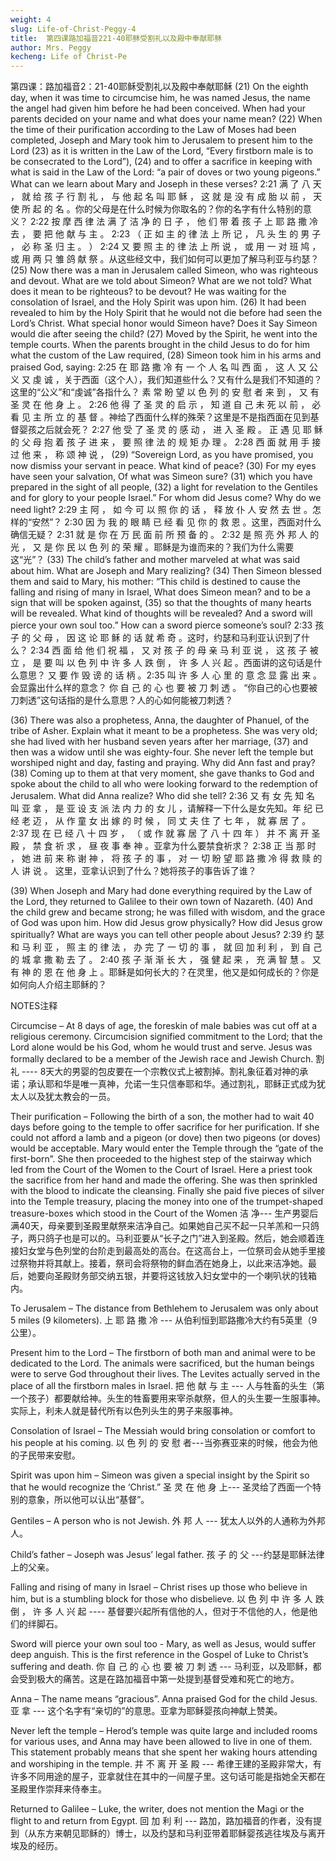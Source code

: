 ```yaml
---
weight: 4
slug: Life-of-Christ-Peggy-4
title:  第四课路加福音221-40耶稣受割礼以及殿中奉献耶稣
author: Mrs. Peggy
kecheng: Life of Christ-Pe
---
```


第四课：路加福音2：21-40耶稣受割礼以及殿中奉献耶稣
(21) On the eighth day, when it was time to circumcise him, he was named Jesus, the name the angel had given him before he had been conceived. When had your parents decided on your name and what does your name mean? (22) When the time of their purification according to the Law of Moses had been completed, Joseph and Mary took him to Jerusalem to present him to the Lord (23) as it is written in the Law of the Lord, “Every firstborn male is to be consecrated to the Lord”), (24) and to offer a sacrifice in keeping with what is said in the Law of the Lord: “a pair of doves or two young pigeons.” What can we learn about Mary and Joseph in these verses?
2:21 满 了 八 天 ， 就 给 孩 子 行 割 礼 ， 与 他 起 名 叫 耶 稣 ， 这 就 是 没 有 成 胎 以 前 ， 天 使 所 起 的 名 。你的父母是在什么时候为你取名的？你的名字有什么特别的意义？ 2:22 按 摩 西 律 法 满 了 洁 净 的 日 子 ， 他 们 带 着 孩 子 上 耶 路 撒 冷 去 ， 要 把 他 献 与 主 。 2:23 （ 正 如 主 的 律 法 上 所 记 ， 凡 头 生 的 男 子 ， 必 称 圣 归 主 。 ） 2:24 又 要 照 主 的 律 法 上 所 说 ， 或 用 一 对 班 鸠 ， 或 用 两 只 雏 鸽 献 祭 。从这些经文中，我们如何可以更加了解马利亚与约瑟？
(25) Now there was a man in Jerusalem called Simeon, who was righteous and devout. What are we told about Simeon? What are we not told? What does it mean to be righteous? to be devout? He was waiting for the consolation of Israel, and the Holy Spirit was upon him. (26) It had been revealed to him by the Holy Spirit that he would not die before had seen the Lord’s Christ. What special honor would Simeon have? Does it Say Simeon would die after seeing the child? (27) Moved by the Spirit, he went into the temple courts. When the parents brought in the child Jesus to do for him what the custom of the Law required, (28) Simeon took him in his arms and praised God, saying:
2:25 在 耶 路 撒 冷 有 一 个 人 名 叫 西 面 ， 这 人 又 公 义 又 虔 诚 ，关于西面（这个人），我们知道些什么？又有什么是我们不知道的？这里的“公义”和“虔诚”各指什么？ 素 常 盼 望 以 色 列 的 安 慰 者 来 到 ， 又 有 圣 灵 在 他 身 上 。 2:26 他 得 了 圣 灵 的 启 示 ， 知 道 自 己 未 死 以 前 ， 必 看 见 主 所 立 的 基 督 。神给了西面什么样的殊荣？这里是不是指西面在见到基督婴孩之后就会死？ 2:27 他 受 了 圣 灵 的 感 动 ， 进 入 圣 殿 。 正 遇 见 耶 稣 的 父 母 抱 着 孩 子 进 来 ， 要 照 律 法 的 规 矩 办 理 。 2:28 西 面 就 用 手 接 过 他 来 ， 称 颂 神 说 ，
(29) “Sovereign Lord, as you have promised, you now dismiss your servant
in peace. What kind of peace? (30) For my eyes have seen your salvation, Of what was Simeon sure? (31) which you have prepared in the sight of all people, (32) a light for revelation to the Gentiles and for glory to your people Israel.” For whom did Jesus come? Why do we need light?
2:29 主 阿 ， 如 今 可 以 照 你 的 话 ， 释 放 仆 人 安 然 去 世 。怎样的“安然”？ 2:30 因 为 我 的 眼 睛 已 经 看 见 你 的 救 恩 。这里，西面对什么确信无疑？ 2:31 就 是 你 在 万 民 面 前 所 预 备 的 。 2:32 是 照 亮 外 邦 人 的 光 ， 又 是 你 民 以 色 列 的 荣 耀 。耶稣是为谁而来的？我们为什么需要这“光”？
(33) The child’s father and mother marveled at what was said about him. What are Joseph and Mary realizing? (34) Then Simeon blessed them and said to Mary, his mother: “This child is destined to cause the falling and rising of many in Israel, What does Simeon mean? and to be a sign that will be spoken against, (35) so that the thoughts of many hearts will be revealed. What kind of thoughts will be revealed? And a sword will pierce your own soul too.” How can a sword pierce someone’s soul?
2:33 孩 子 的 父 母 ， 因 这 论 耶 稣 的 话 就 希 奇 。这时，约瑟和马利亚认识到了什么？ 2:34 西 面 给 他 们 祝 福 ， 又 对 孩 子 的 母 亲 马 利 亚 说 ， 这 孩 子 被 立 ， 是 要 叫 以 色 列 中 许 多 人 跌 倒 ， 许 多 人 兴 起 。西面讲的这句话是什么意思？ 又 要 作 毁 谤 的 话 柄 。2:35 叫 许 多 人 心 里 的 意 念 显 露 出 来 。会显露出什么样的意念？ 你 自 己 的 心 也 要 被 刀 刺 透 。 “你自己的心也要被刀刺透”这句话指的是什么意思？人的心如何能被刀刺透？

(36) There was also a prophetess, Anna, the daughter of Phanuel, of the tribe of Asher. Explain what it meant to be a prophetess. She was very old; she had lived with her husband seven years after her marriage, (37) and then was a widow until she was eighty-four. She never left the temple but worshiped night and day, fasting and praying. Why did Ann fast and pray? (38) Coming up to them at that very moment, she gave thanks to God and spoke about the child to all who were looking forward to the redemption of Jerusalem. What did Anna realize? Who did she tell?
2:36 又 有 女 先 知 名 叫 亚 拿 ， 是 亚 设 支 派 法 内 力 的 女 儿 ，请解释一下什么是女先知。年 纪 已 经 老 迈 ， 从 作 童 女 出 嫁 的 时 候 ， 同 丈 夫 住 了 七 年 ， 就 寡 居 了 。 2:37 现 在 已 经 八 十 四 岁 ， （ 或 作 就 寡 居 了 八 十 四 年 ） 并 不 离 开 圣 殿 ， 禁 食 祈 求 ， 昼 夜 事 奉 神 。亚拿为什么要禁食祈求？ 2:38 正 当 那 时 ， 她 进 前 来 称 谢 神 ， 将 孩 子 的 事 ， 对 一 切 盼 望 耶 路 撒 冷 得 救 赎 的 人 讲 说 。 这里，亚拿认识到了什么？她将孩子的事告诉了谁？

(39) When Joseph and Mary had done everything required by the Law of the Lord, they returned to Galilee to their own town of Nazareth. (40) And the child grew and became strong; he was filled with wisdom, and the grace of God was upon him. How did Jesus grow physically? How did Jesus grow spiritually?
What are ways you can tell other people about Jesus?
2:39 约 瑟 和 马 利 亚 ， 照 主 的 律 法 ， 办 完 了 一 切 的 事 ， 就 回 加 利 利 ， 到 自 己 的 城 拿 撒 勒 去 了 。 2:40 孩 子 渐 渐 长 大 ， 强 健 起 来 ， 充 满 智 慧 。 又 有 神 的 恩 在 他 身 上 。耶稣是如何长大的？在灵里，他又是如何成长的？你是如何向人介绍主耶稣的？

NOTES注释

Circumcise – At 8 days of age, the foreskin of male babies was cut off at a religious ceremony. Circumcision signified commitment to the Lord; that the Lord alone would be his God, whom he would trust and serve. Jesus was formally declared to be a member of the Jewish race and Jewish Church.
割 礼 ---- 8天大的男婴的包皮要在一个宗教仪式上被割掉。割礼象征着对神的承诺；承认耶和华是唯一真神，允诺一生只信奉耶和华。通过割礼，耶稣正式成为犹太人以及犹太教会的一员。

Their purification – Following the birth of a son, the mother had to wait 40 days before going to the temple to offer sacrifice for her purification. If she could not afford a lamb and a pigeon (or dove) then two pigeons (or doves) would be acceptable. Mary would enter the Temple through the “gate of the first-born”. She then proceeded to the highest step of the stairway which led from the Court of the Women to the Court of Israel. Here a priest took the sacrifice from her hand and made the offering. She was then sprinkled with the blood to indicate the cleansing. Finally she paid five pieces of silver into the Temple treasury, placing the money into one of the trumpet-shaped treasure-boxes which stood in the Court of the Women
洁 净--- 生产男婴后满40天，母亲要到圣殿里献祭来洁净自己。如果她自己买不起一只羊羔和一只鸽子，两只鸽子也是可以的。马利亚要从“长子之门”进入到圣殿。然后，她会顺着连接妇女堂与色列堂的台阶走到最高处的高台。在这高台上，一位祭司会从她手里接过祭物并将其献上。接着，祭司会将祭物的鲜血洒在她身上，以此来洁净她。最后，她要向圣殿财务部交纳五银，并要将这钱放入妇女堂中的一个喇叭状的钱箱内。

To Jerusalem – The distance from Bethlehem to Jerusalem was only about 5 miles (9 kilometers).
上 耶 路 撒 冷 --- 从伯利恒到耶路撒冷大约有5英里（9公里）。

Present him to the Lord – The firstborn of both man and animal were to be dedicated to the Lord. The animals were sacrificed, but the human beings were to serve God throughout their lives. The Levites actually served in the place of all the firstborn males in Israel.
把 他 献 与 主 --- 人与牲畜的头生（第一个孩子）都要献给神。头生的牲畜要用来宰杀献祭，但人的头生要一生服事神。实际上，利未人就是替代所有以色列头生的男子来服事神。

Consolation of Israel – The Messiah would bring consolation or comfort to his people at his coming.
以 色 列 的 安 慰 者---当弥赛亚来的时候，他会为他的子民带来安慰。

Spirit was upon him – Simeon was given a special insight by the Spirit so that he would recognize the ‘Christ.”
圣 灵 在 他 身 上--- 圣灵给了西面一个特别的意象，所以他可以认出“基督”。

Gentiles – A person who is not Jewish.
外 邦 人 --- 犹太人以外的人通称为外邦人。

Child’s father – Joseph was Jesus’ legal father.
孩 子 的 父 ---约瑟是耶稣法律上的父亲。

Falling and rising of many in Israel – Christ rises up those who believe in him, but is a stumbling block for those who disbelieve.
以 色 列 中 许 多 人 跌 倒 ， 许 多 人 兴 起 ---- 基督要兴起所有信他的人，但对于不信他的人，他是他们的绊脚石。

Sword will pierce your own soul too - Mary, as well as Jesus, would suffer deep anguish. This is the first reference in the Gospel of Luke to Christ’s suffering and death.
你 自 己 的 心 也 要 被 刀 刺 透 --- 马利亚，以及耶稣，都会受到极大的痛苦。这是在路加福音中第一处提到基督受难和死亡的地方。

Anna – The name means “gracious”. Anna praised God for the child Jesus.
亚 拿 --- 这个名字有“亲切的”的意思。亚拿为耶稣婴孩向神献上赞美。

Never left the temple – Herod’s temple was quite large and included rooms for various uses, and Anna may have been allowed to live in one of them. This statement probably means that she spent her waking hours attending and worshiping in the temple.
并 不 离 开 圣 殿 --- 希律王建的圣殿非常大，有许多不同用途的屋子，亚拿就住在其中的一间屋子里。这句话可能是指她全天都在圣殿里作崇拜来侍奉主。

Returned to Galilee – Luke, the writer, does not mention the Magi or the flight to and return from Egypt.
回 加 利 利 --- 路加，路加福音的作者，没有提到（从东方来朝见耶稣的）博士，以及约瑟和马利亚带着耶稣婴孩逃往埃及与离开埃及的经历。
